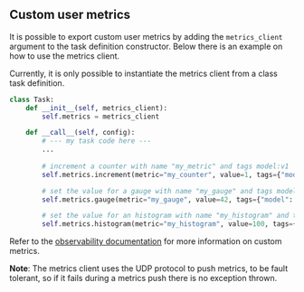 ## Custom user metrics

It is possible to export custom user metrics by adding the `metrics_client`
argument to the task definition constructor. Below there is an example on how to use the metrics client. 

Currently, it is only possible to instantiate the metrics client from a class task definition.

```python
class Task:
    def __init__(self, metrics_client):
        self.metrics = metrics_client

    def __call__(self, config):
        # --- my task code here ---
        ...
        
        # increment a counter with name "my_metric" and tags model:v1
        self.metrics.increment(metric="my_counter", value=1, tags={"model": "v1"})

        # set the value for a gauge with name "my_gauge" and tags model:v1
        self.metrics.gauge(metric="my_gauge", value=42, tags={"model": "v1"})

        # set the value for an histogram with name "my_histogram" and tags model:v1
        self.metrics.histogram(metric="my_histogram", value=100, tags={"model": "v1"})
```

Refer to the [observability documentation](../observability/metrics.md#custom-user-metrics) for more information on
custom metrics.

**Note**: The metrics client uses the UDP protocol to push metrics, to be fault tolerant, so if it fails during a
metrics push there is no exception thrown.
